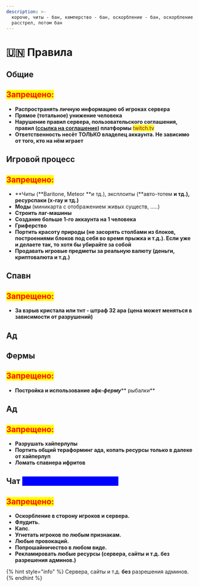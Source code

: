 ```yaml
---
description: >-
  короче, читы - бан, кемперство - бан, оскорбление - бан, оскорбление МЕЛАРНА -
  расстрел, потом бан
---
```


# 🇺🇳 Правила

## Общие&#x20;

## <mark style="color:red;">Запрещено:</mark>

* **Распространять личную информацию об игроках сервера**
* **Прямое (тотальное) унижение человека**
* **Нарушение правил сервера, пользовательского соглашения, правил (**[**ссылка на соглашение**](https://www.twitch.tv/p/en/legal/terms-of-service/)**) платформы** <mark style="color:purple;">twitch.tv</mark>
* **Ответственность несёт ТОЛЬКО владелец аккаунта. Не зависимо от того, кто на нём играет**

## Игровой процесс

## <mark style="color:red;">Запрещено:</mark>

* **Читы (**Baritone, Meteor **и тд.), эксплоиты (**авто-тотем **и тд.), ресурспаки (x-ray и тд.)**
* **Моды** (миникарта с отображением живых существ, .....)
* **Строить лаг-машины**
* **Создание больше 1-го аккаунта на 1 человека**
* **Гриферство**
* **Портить красоту природы (не засорять столбами из блоков, построениями блоков под себя во время прыжка и т.д.). Если уже и делаете так, то хотя бы убирайте за собой**
* **Продавать игровые предметы за реальную валюту (деньги, криптовалюта и т.д.)**

## **Спавн**

## <mark style="color:red;">Запрещено:</mark>

* **За взрыв кристала или тнт - штраф 32 ара (цена может меняться в зависимости от разрушений)**

## Ад

## Фермы

## <mark style="color:red;">Запрещено:</mark>

* **Постройка и использование aфк-**_**ферму**_** рыбалки**

## Ад

## <mark style="color:red;">Запрещено:</mark>

* **Разрушать хайперлупы**
* **Портить общий тераформинг ада, копать ресурсы только в далеке от хайперлуп**
* **Ломать спавнера ифритов**

## Чат  <mark style="color:blue;background-color:blue;">(дискорд + игровой чат)</mark>

## <mark style="color:red;">Запрещено:</mark>

* **Оскорбление в сторону игроков и сервера.**
* **Флудить.**
* **Капс**.
* **Угнетать игроков по любым признакам.**
* **Любые провокаций.**
* **Попрошайничество в любом виде.**
* **Рекламировать любые ресурсы (**сервера, сайты и т.д. **без** разрешения админов.**)**



{% hint style="info" %}
Сервера, сайты и т.д. **без** разрешения админов.
{% endhint %}
